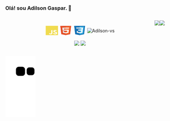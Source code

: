 ### Olá! sou Adilson Gaspar. 👋

##

<div> 
  <p>
    <img align="right" height='150px' src="https://github-readme-stats.vercel.app/api?username=Adilsonpg&show_icons=true&theme=dark&include_all_commits=true&count_private=true"/>    
  </p> 
  
  <p>
    <img  align="right" height='150px' src="https://github-readme-stats.vercel.app/api/top-langs/?username=Adilsonpg&layout=compact&langs_count=7&theme=dark"/>
  </p>
</div>
<div>&nbsp</div>
  <div align='center'>
   <img align="center" alt="Adilsonpg-Js" height="30" width="40" src="https://raw.githubusercontent.com/devicons/devicon/master/icons/javascript/javascript-plain.svg">  
   <img align="center" alt="Adilsonpg-HTML" height="30" width="40" src="https://raw.githubusercontent.com/devicons/devicon/master/icons/html5/html5-original.svg">
   <img align="center" alt="Adilson-CSS" height="30" width="40" src="https://raw.githubusercontent.com/devicons/devicon/master/icons/css3/css3-original.svg"> 
   <img align="center" alt="Adilson-vs" height="30" width="40" src="https://cdn.jsdelivr.net/gh/devicons/devicon/icons/vscode/vscode-original.svg" />  
</div>
  
<div>&nbsp</div>
  
<div align='center'>
  <a href="mailto:adilsonpgaspar@gmail.com"><img src="https://img.shields.io/badge/Gmail-D14836?style=for-the-badge&logo=gmail&logoColor=white" target="_blank"></a>
  <a href="https://www.linkedin.com/in/adilson-gaspar-7477b7192/" target="_blank"><img src="https://img.shields.io/badge/-LinkedIn-%230077B5?style=for-the-badge&logo=linkedin&logoColor=white" target="_blank"></a> 
</div>
  
  ##
 
  ![Snake animation](https://github.com/Adilsonpg/Adilsonpg/blob/output/github-contribution-grid-snake.svg)
 
  
  ##
